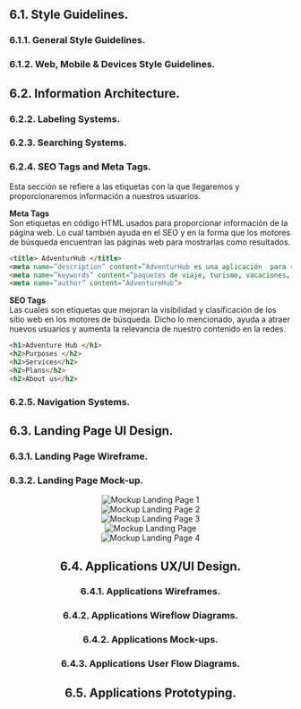 ## 6.1. Style Guidelines.
### 6.1.1. General Style Guidelines.
### 6.1.2. Web, Mobile & Devices Style Guidelines.
## 6.2. Information Architecture.
### 6.2.2. Labeling Systems.
### 6.2.3. Searching Systems.
### 6.2.4. SEO Tags and Meta Tags.
Esta sección se refiere a las etiquetas con la que llegaremos y proporcionaremos información a nuestros usuarios.<br>

<strong>Meta Tags</strong><br>
Son etiquetas en código HTML usados para proporcionar información de la página web. Lo cual también ayuda en el SEO y en la forma que los motores de búsqueda encuentran las páginas web para mostrarlas como resultados.

```html
<title> AdventurHub </title>
<meta name=”description” content=”AdventurHub es una aplicación  para reservar paquetes de viaje”>
<meta name=”keywords” content=”paquetes de viaje, turismo, vacaciones, vuelos, hoteles”>
<meta name=”author” content=”AdventureHub”>
```

<strong>SEO Tags</strong><br>
Las cuales son etiquetas que mejoran la visibilidad y clasificación de los sitio web en los motores de búsqueda. Dicho lo mencionado, ayuda a atraer nuevos usuarios y aumenta la relevancia de nuestro contenido en la redes.
```html
<h1>Adventure Hub </h1>
<h2>Purposes </h2>
<h2>Services</h2>
<h2>Plans</h2>
<h2>About us</h2>
```

### 6.2.5. Navigation Systems.
## 6.3. Landing Page UI Design.
### 6.3.1. Landing Page Wireframe.
### 6.3.2. Landing Page Mock-up.

<div align="center">
				<img src="https://github.com/WX82-06-Arquitectura-de-Swe-Emergentes/upc-pre-202302-si572-SW71-adventurahub-report/blob/Capitulo_VI_Solution_UX_Design/
resources/tp/MockUp-Landing-Page-1.png" alt="Mockup Landing Page 1">
			</div>

<div align="center">

<div align="center">
				<img src="https://github.com/WX82-06-Arquitectura-de-Swe-Emergentes/upc-pre-202302-si572-SW71-adventurahub-report/blob/Capitulo_VI_Solution_UX_Design/
resources/tp/MockUp-Landing-Page-2.png" alt="Mockup Landing Page 2">
</div>

<div align="center">
				<img src="https://github.com/WX82-06-Arquitectura-de-Swe-Emergentes/upc-pre-202302-si572-SW71-adventurahub-report/blob/Capitulo_VI_Solution_UX_Design/
resources/tp/MockUp-Landing-Page-3.png" alt="Mockup Landing Page 3">
</div>

<div align="center">
				<img src="https://github.com/WX82-06-Arquitectura-de-Swe-Emergentes/upc-pre-202302-si572-SW71-adventurahub-report/blob/Capitulo_VI_Solution_UX_Design/
resources/tp/MockUp-Landing-Page-4.png" alt="Mockup Landing Page">
</div>

<div align="center">
				<img src="https://github.com/WX82-06-Arquitectura-de-Swe-Emergentes/upc-pre-202302-si572-SW71-adventurahub-report/blob/Capitulo_VI_Solution_UX_Design/
resources/tp/MockUp-Landing-Page-5.png" alt="Mockup Landing Page 4">
</div>


## 6.4. Applications UX/UI Design.
### 6.4.1. Applications Wireframes.
### 6.4.2. Applications Wireflow Diagrams.
### 6.4.2. Applications Mock-ups.
### 6.4.3. Applications User Flow Diagrams.
## 6.5. Applications Prototyping.
